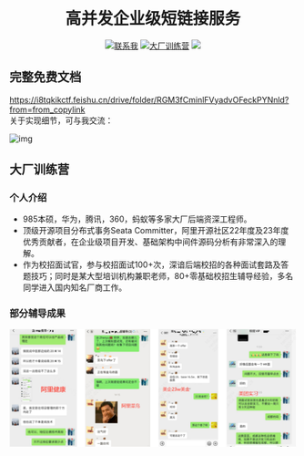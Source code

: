 <h1 align="center">高并发企业级短链接服务</h1>
<p align="center">
    <a href="http://121.37.44.160:8080/i/2024/07/12/st93sv.png"><img src="https://img.shields.io/badge/WeChat-%E8%81%94%E7%B3%BB%E6%88%91-blue" alt="联系我"></a>
<a href="http://121.37.44.160:8080/i/2024/07/12/svnpyf.jpg"><img src="https://img.shields.io/badge/%E5%85%AC%E4%BC%97%E5%8F%B7-%E7%A8%8B%E5%BA%8F%E5%91%98%E8%BE%B0%E6%98%9F-green" alt="大厂训练营"></a>
  <a href="https://i8tqkikctf.feishu.cn/docx/Vchadq456oXLY6xPGiHctMV2nmf?from=from_copylink"><img src="https://img.shields.io/badge/%E5%A4%A7%E5%8E%82%E8%AE%AD%E7%BB%83%E8%90%A5-%E7%82%B9%E5%87%BB%E4%BA%86%E8%A7%A3-green"></a>
        </p>

## 完整免费文档
https://i8tqkikctf.feishu.cn/drive/folder/RGM3fCminlFVyadvOFeckPYNnld?from=from_copylink  
关于实现细节，可与我交流：  

![img](https://gitcode.net/rlyhaha/im/-/raw/master/wei.jpg.png?inline=false)
## 大厂训练营
### 个人介绍
- 985本硕，华为，腾讯，360，蚂蚁等多家大厂后端资深工程师。
- 顶级开源项目分布式事务Seata Committer，阿里开源社区22年度及23年度优秀贡献者，在企业级项目开发、基础架构中间件源码分析有非常深入的理解。
- 作为校招面试官，参与校招面试100+次，深谙后端校招的各种面试套路及答题技巧；同时是某大型培训机构兼职老师，80+零基础校招生辅导经验，多名同学进入国内知名厂商工作。

### 部分辅导成果
![img](https://github.com/renliangyu857/short_url/raw/main/img/%E6%A1%88%E4%BE%8B1.png)
